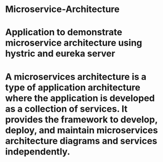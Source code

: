 # Microservice-Architecture
# Application to demonstrate microservice architecture using hystric and eureka server
# A microservices architecture is a type of application architecture where the application is developed as a collection of services. It provides the framework to develop, deploy, and maintain microservices architecture diagrams and services independently.
